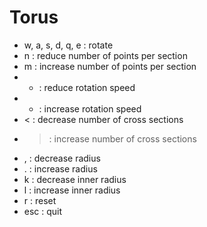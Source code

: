 # Torus
- w, a, s, d, q, e : rotate
- n : reduce number of points per section
- m : increase number of points per section
- - : reduce rotation speed
- + : increase rotation speed
- < : decrease number of cross sections
- > : increase number of cross sections
- , : decrease radius
- . : increase radius
- k : decrease inner radius
- l : increase inner radius
- r : reset
- esc : quit
